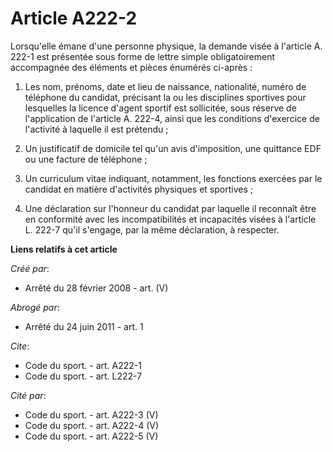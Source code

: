 # Article A222-2

Lorsqu'elle émane d'une personne physique, la demande visée à l'article A. 222-1 est présentée sous forme de lettre simple
obligatoirement accompagnée des éléments et pièces énumérés ci-après : 

1. Les nom, prénoms, date et lieu de naissance, nationalité, numéro de téléphone du candidat, précisant la ou les disciplines
sportives pour lesquelles la licence d'agent sportif est sollicitée, sous réserve de l'application de l'article A. 222-4,
ainsi que les conditions d'exercice de l'activité à laquelle il est prétendu ; 

2. Un justificatif de domicile tel qu'un avis d'imposition, une quittance EDF ou une facture de téléphone ; 

3. Un curriculum vitae indiquant, notamment, les fonctions exercées par le candidat en matière d'activités physiques et
sportives ; 

4. Une déclaration sur l'honneur du candidat par laquelle il reconnaît être en conformité avec les incompatibilités et
incapacités visées à l'article L. 222-7 qu'il s'engage, par la même déclaration, à respecter.

**Liens relatifs à cet article**

_Créé par_:

  - Arrêté du 28 février 2008 - art. (V)

_Abrogé par_:

  - Arrêté du 24 juin 2011 - art. 1

_Cite_:

  - Code du sport. - art. A222-1
  - Code du sport. - art. L222-7

_Cité par_:

  - Code du sport. - art. A222-3 (V)
  - Code du sport. - art. A222-4 (V)
  - Code du sport. - art. A222-5 (V)
